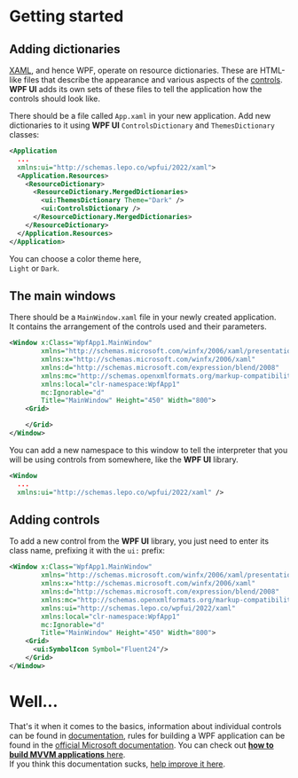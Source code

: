 # Getting started

## Adding dictionaries

[XAML](https://docs.microsoft.com/en-us/dotnet/desktop/wpf/xaml/?view=netdesktop-6.0), and hence WPF, operate on resource dictionaries. These are HTML-like files that describe the appearance and various aspects of the [controls](https://wpfui.lepo.co/documentation/controls).  
**WPF UI** adds its own sets of these files to tell the application how the controls should look like.

There should be a file called `App.xaml` in your new application. Add new dictionaries to it using **WPF UI** `ControlsDictionary` and `ThemesDictionary` classes:

```xml
<Application
  ...
  xmlns:ui="http://schemas.lepo.co/wpfui/2022/xaml">
  <Application.Resources>
    <ResourceDictionary>
      <ResourceDictionary.MergedDictionaries>
        <ui:ThemesDictionary Theme="Dark" />
        <ui:ControlsDictionary />
      </ResourceDictionary.MergedDictionaries>
    </ResourceDictionary>
  </Application.Resources>
</Application>

```

You can choose a color theme here,  
`Light` or `Dark`.

## The main windows

There should be a `MainWindow.xaml` file in your newly created application.  
It contains the arrangement of the controls used and their parameters.

```xml
<Window x:Class="WpfApp1.MainWindow"
        xmlns="http://schemas.microsoft.com/winfx/2006/xaml/presentation"
        xmlns:x="http://schemas.microsoft.com/winfx/2006/xaml"
        xmlns:d="http://schemas.microsoft.com/expression/blend/2008"
        xmlns:mc="http://schemas.openxmlformats.org/markup-compatibility/2006"
        xmlns:local="clr-namespace:WpfApp1"
        mc:Ignorable="d"
        Title="MainWindow" Height="450" Width="800">
    <Grid>

    </Grid>
</Window>
```

You can add a new namespace to this window to tell the interpreter that you will be using controls from somewhere, like the **WPF UI** library.

```xml
<Window
  ...
  xmlns:ui="http://schemas.lepo.co/wpfui/2022/xaml" />
```

## Adding controls

To add a new control from the **WPF UI** library, you just need to enter its class name, prefixing it with the `ui:` prefix:

```xml
<Window x:Class="WpfApp1.MainWindow"
        xmlns="http://schemas.microsoft.com/winfx/2006/xaml/presentation"
        xmlns:x="http://schemas.microsoft.com/winfx/2006/xaml"
        xmlns:d="http://schemas.microsoft.com/expression/blend/2008"
        xmlns:mc="http://schemas.openxmlformats.org/markup-compatibility/2006"
        xmlns:ui="http://schemas.lepo.co/wpfui/2022/xaml"
        xmlns:local="clr-namespace:WpfApp1"
        mc:Ignorable="d"
        Title="MainWindow" Height="450" Width="800">
    <Grid>
      <ui:SymbolIcon Symbol="Fluent24"/>
    </Grid>
</Window>
```

# Well...

That's it when it comes to the basics, information about individual controls can be found in [documentation](https://wpfui.lepo.co/documentation/), rules for building a WPF application can be found in the [official Microsoft documentation](https://learn.microsoft.com/en-us/dotnet/desktop/wpf/controls/styles-templates-overview?view=netdesktop-6.0). You can check out [**how to build MVVM applications** here](https://learn.microsoft.com/en-us/windows/communitytoolkit/mvvm/puttingthingstogether).  
If you think this documentation sucks, [help improve it here](https://github.com/lepoco/wpfui/tree/development/docs/tutorial).
